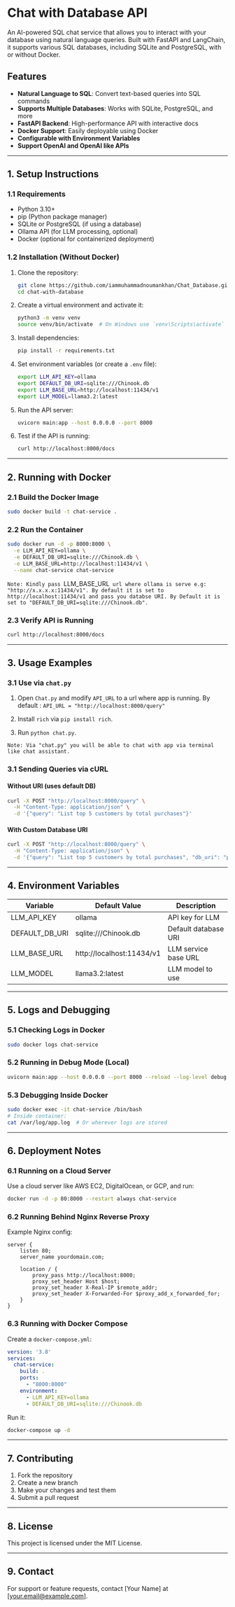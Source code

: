 # Chat with Database API

An AI-powered SQL chat service that allows you to interact with your database using natural language queries. Built with FastAPI and LangChain, it supports various SQL databases, including SQLite and PostgreSQL, with or without Docker.

## Features
- **Natural Language to SQL**: Convert text-based queries into SQL commands
- **Supports Multiple Databases**: Works with SQLite, PostgreSQL, and more
- **FastAPI Backend**: High-performance API with interactive docs
- **Docker Support**: Easily deployable using Docker
- **Configurable with Environment Variables**
- **Support OpenAI and OpenAI like APIs**

---

## **1. Setup Instructions**

### **1.1 Requirements**
- Python 3.10+
- pip (Python package manager)
- SQLite or PostgreSQL (if using a database)
- Ollama API (for LLM processing, optional)
- Docker (optional for containerized deployment)

### **1.2 Installation (Without Docker)**

1. Clone the repository:
   ```sh
   git clone https://github.com/iammuhammadnoumankhan/Chat_Database.git
   cd chat-with-database
   ```

2. Create a virtual environment and activate it:
   ```sh
   python3 -m venv venv
   source venv/bin/activate  # On Windows use `venv\Scripts\activate`
   ```

3. Install dependencies:
   ```sh
   pip install -r requirements.txt
   ```

4. Set environment variables (or create a `.env` file):
   ```sh
   export LLM_API_KEY=ollama
   export DEFAULT_DB_URI=sqlite:///Chinook.db
   export LLM_BASE_URL=http://localhost:11434/v1
   export LLM_MODEL=llama3.2:latest
   ```

5. Run the API server:
   ```sh
   uvicorn main:app --host 0.0.0.0 --port 8000
   ```

6. Test if the API is running:
   ```sh
   curl http://localhost:8000/docs
   ```

---

## **2. Running with Docker**

### **2.1 Build the Docker Image**
```sh
sudo docker build -t chat-service .
```

### **2.2 Run the Container**
```sh
sudo docker run -d -p 8000:8000 \
  -e LLM_API_KEY=ollama \
  -e DEFAULT_DB_URI=sqlite:///Chinook.db \
  -e LLM_BASE_URL=http://localhost:11434/v1 \
  --name chat-service chat-service
```
`Note: Kindly pass `LLM_BASE_URL` url where ollama is serve e.g: "http://x.x.x.x:11434/v1". By default it is set to http://localhost:11434/v1 and pass you databse URI. By Default it is set to "DEFAULT_DB_URI=sqlite:///Chinook.db".`

### **2.3 Verify API is Running**
```sh
curl http://localhost:8000/docs
```

---

## **3. Usage Examples**

### **3.1 Use via `chat.py`**
1. Open `Chat.py` and modify `API_URL` to a url where app is running. By default : `API_URL = "http://localhost:8000/query"`

2. Install `rich` via `pip install rich`.

3. Run `python chat.py`.

`Note: Via "chat.py" you will be able to chat with app via terminal like chat assistant.`

### **3.1 Sending Queries via cURL**

#### **Without URI (uses default DB)**
```sh
curl -X POST "http://localhost:8000/query" \
  -H "Content-Type: application/json" \
  -d '{"query": "List top 5 customers by total purchases"}'
```

#### **With Custom Database URI**
```sh
curl -X POST "http://localhost:8000/query" \
  -H "Content-Type: application/json" \
  -d '{"query": "List top 5 customers by total purchases", "db_uri": "postgresql://user:pass@localhost:5432/mydb"}'
```

---

## **4. Environment Variables**
| Variable          | Default Value              | Description |
|------------------|--------------------------|-------------|
| LLM_API_KEY     | ollama                    | API key for LLM |
| DEFAULT_DB_URI  | sqlite:///Chinook.db      | Default database URI |
| LLM_BASE_URL    | http://localhost:11434/v1 | LLM service base URL |
| LLM_MODEL       | llama3.2:latest           | LLM model to use |

---

## **5. Logs and Debugging**
### **5.1 Checking Logs in Docker**
```sh
sudo docker logs chat-service
```

### **5.2 Running in Debug Mode (Local)**
```sh
uvicorn main:app --host 0.0.0.0 --port 8000 --reload --log-level debug
```

### **5.3 Debugging Inside Docker**
```sh
sudo docker exec -it chat-service /bin/bash
# Inside container:
cat /var/log/app.log  # Or wherever logs are stored
```

---

## **6. Deployment Notes**

### **6.1 Running on a Cloud Server**
Use a cloud server like AWS EC2, DigitalOcean, or GCP, and run:
```sh
docker run -d -p 80:8000 --restart always chat-service
```

### **6.2 Running Behind Nginx Reverse Proxy**
Example Nginx config:
```nginx
server {
    listen 80;
    server_name yourdomain.com;

    location / {
        proxy_pass http://localhost:8000;
        proxy_set_header Host $host;
        proxy_set_header X-Real-IP $remote_addr;
        proxy_set_header X-Forwarded-For $proxy_add_x_forwarded_for;
    }
}
```

### **6.3 Running with Docker Compose**
Create a `docker-compose.yml`:
```yaml
version: '3.8'
services:
  chat-service:
    build: .
    ports:
      - "8000:8000"
    environment:
      - LLM_API_KEY=ollama
      - DEFAULT_DB_URI=sqlite:///Chinook.db
```
Run it:
```sh
docker-compose up -d
```

---

## **7. Contributing**
1. Fork the repository
2. Create a new branch
3. Make your changes and test them
4. Submit a pull request

---

## **8. License**
This project is licensed under the MIT License.

---

## **9. Contact**
For support or feature requests, contact [Your Name] at [your.email@example.com].

